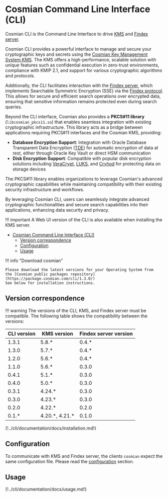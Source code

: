 # Cosmian Command Line Interface (CLI)

Cosmian CLI is the Command Line Interface to drive [KMS](https://github.com/Cosmian/kms) and [Findex server](https://github.com/Cosmian/findex-server).

Cosmian CLI provides a powerful interface to manage and secure your cryptographic keys and secrets using the [Cosmian Key Management System KMS](https://github.com/Cosmian/kms).
The KMS offers a high-performance, scalable solution with unique features such as confidential execution in zero-trust environments, compliance with KMIP 2.1, and support for various cryptographic algorithms and protocols.

Additionally, the CLI facilitates interaction with the [Findex server](https://github.com/Cosmian/findex-server), which implements Searchable Symmetric Encryption (SSE) via the [Findex protocol](https://github.com/Cosmian/findex). This allows for secure and efficient search operations over encrypted data, ensuring that sensitive information remains protected even during search queries.

Beyond the CLI interface, Cosmian also provides a **PKCS#11 library** (`libcosmian_pkcs11.so`) that enables seamless integration with existing cryptographic infrastructure. This library acts as a bridge between applications requiring PKCS#11 interfaces and the Cosmian KMS, providing:

- **Database Encryption Support**: Integration with Oracle Database Transparent Data Encryption ([TDE](./pkcs11/oracle/tde.md)) for automatic encryption of data at rest, either through Oracle Key Vault or direct HSM communication
- **Disk Encryption Support**: Compatible with popular disk encryption solutions including [VeraCrypt](./pkcs11/veracrypt.md), [LUKS](./pkcs11/luks.md), and [Cryhod](./pkcs11/cryhod.md) for protecting data on storage devices

The PKCS#11 library enables organizations to leverage Cosmian's advanced cryptographic capabilities while maintaining compatibility with their existing security infrastructure and workflows.

By leveraging Cosmian CLI, users can seamlessly integrate advanced cryptographic functionalities and secure search capabilities into their applications, enhancing data security and privacy.

!!! important
    A Web UI version of the CLI is also available when installing the KMS server.

- [Cosmian Command Line Interface (CLI)](#cosmian-command-line-interface-cli)
  - [Version correspondence](#version-correspondence)
  - [Configuration](#configuration)
  - [Usage](#usage)

!!! info "Download cosmian"

    Please download the latest versions for your Operating System from
    the [Cosmian public packages repository](https://package.cosmian.com/cli/1.3.0/)
    See below for installation instructions.

## Version correspondence

!!! warning
    The versions of the CLI, KMS, and Findex server must be compatible.
    The following table shows the compatibility between the versions:

| CLI version | KMS version      | Findex server version |
| ----------- | ---------------- | --------------------- |
| 1.3.1       | 5.8.*            | 0.4.*                 |
| 1.3.0       | 5.7.*            | 0.4.*                 |
| 1.2.0       | 5.6.*            | 0.4.*                 |
| 1.1.0       | 5.6.*            | 0.3.0                 |
| 0.4.1       | 5.1.*            | 0.3.0                 |
| 0.4.0       | 5.0.*            | 0.3.0                 |
| 0.3.1       | 4.24.*           | 0.3.0                 |
| 0.3.0       | 4.23.*           | 0.3.0                 |
| 0.2.0       | 4.22.*           | 0.2.0                 |
| 0.1.*       | 4.20.\*, 4.21.\* | 0.1.0                 |

<!-- Warning: this doc is merged with `mkdocs merge` in the repository `public_documentation`. -->
<!-- To test locally, test with path `installation.md` -->
{!../cli/documentation/docs/installation.md!}

## Configuration

To communicate with KMS and Findex server, the clients `cosmian` expect the same configuration file. Please read the [configuration](./configuration.md) section.

## Usage

<!-- Warning: this doc is merged with `mkdocs merge` in the repository `public_documentation`. -->
<!-- To test locally, test with path `usage.md` -->
{!../cli/documentation/docs/usage.md!}
